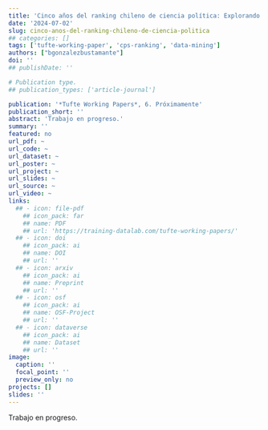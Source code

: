 ```yaml
---
title: 'Cinco años del ranking chileno de ciencia política: Explorando la producción científica y el impacto de la disciplina'
date: '2024-07-02'
slug: cinco-anos-del-ranking-chileno-de-ciencia-politica
## categories: []
tags: ['tufte-working-paper', 'cps-ranking', 'data-mining']
authors: ["bgonzalezbustamante"]
doi: ''
## publishDate: ''

# Publication type.
## publication_types: ['article-journal']

publication: '*Tufte Working Papers*, 6. Próximamente'
publication_short: ''
abstract: 'Trabajo en progreso.'
summary: ''
featured: no
url_pdf: ~
url_code: ~
url_dataset: ~
url_poster: ~
url_project: ~
url_slides: ~
url_source: ~
url_video: ~
links:
  ## - icon: file-pdf
    ## icon_pack: far
    ## name: PDF
    ## url: 'https://training-datalab.com/tufte-working-papers/'
  ## - icon: doi
    ## icon_pack: ai
    ## name: DOI
    ## url: ''
  ## - icon: arxiv
    ## icon_pack: ai
    ## name: Preprint
    ## url: ''
  ## - icon: osf
    ## icon_pack: ai
    ## name: OSF-Project
    ## url: ''
  ## - icon: dataverse
    ## icon_pack: ai
    ## name: Dataset
    ## url: ''
image:
  caption: ''
  focal_point: ''
  preview_only: no
projects: []
slides: ''
---
```


Trabajo en progreso.
